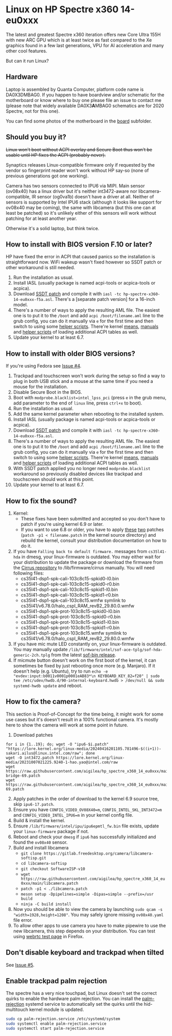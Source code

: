 Linux on HP Spectre x360 14-eu0xxx
=====
The latest and greatest Spectre x360 iteration offers new Core Ultra 155H with new ARC GPU which is at least twice as fast compared to the Xe graphics found in a few last generations, VPU for AI acceleration and many other cool features.

But can it run Linux?

Hardware
--------
Laptop is assembled by Quanta Computer, platform code name is DA0X3DMBAG0. If you happen to have boardview and/or schematic for the motherboard or know where to buy one please file an issue to contact me (please note that widely available DA0X3**A**MBAG0 schematics are for 2020 Spectre, not for this one).

You can find some photos of the motherboard in the [board][12] subfolder.

Should you buy it?
--------
~~Linux won't boot without ACPI overlay and Secure Boot thus won't be usable until HP fixes the ACPI (probably never).~~

Synaptics releases Linux-compatible firmware only if requested by the vendor so fingerprint reader won't work without HP say-so (none of previous generations got one working).

Camera has two sensors connected to IPU6 via MIPI. Main sensor (ov08x40) has a linux driver but it's neither int3472-aware nor libcamera-compatible, IR sensor (og0va1b) doesn't have a driver at all. Neither of sensors is supported by Intel IPU6 stack (although it looks like support for ov08x40 may be coming), the same with libcamera (but this one can at least be patched) so it's unlikely either of this sensors will work without patching for at least another year.

Otherwise it's a solid laptop, but think twice.

How to install with BIOS version F.10 or later?
--------
HP have fixed the error in ACPI that caused panics so the installation is straightforward now. WiFi wakeup wasn't fixed however so SSDT patch or other workaround is still needed.

1. Run the installation as usual.
2. Install IASL (usually package is named acpi-tools or acpica-tools or acpica).
3. Download [SSDT patch][1] and compile it with `iasl -tc hp-spectre-x360-14-eu0xxx-f5a.asl`. There's a [separate patch version] for a 16-inch model.
4. There's a number of ways to apply the resulting AML file. The easiest one is to put it to the `/boot` and add `acpi /boot/filename.aml` line to the grub config, you can do it manually via `e` for the first time and then switch to using some [helper scripts][2]. There're kernel [means][3], [manuals][9] and [helper scripts][4] of loading additional ACPI tables as well.
5. Update your kernel to at least 6.7.

How to install with older BIOS versions?
--------
If you're using Fedora see [Issue #4][13].

1. Trackpad and touchscreen won't work during the setup so find a way to plug in both USB stick and a mouse at the same time if you need a mouse for the installation.
2. Disable Secure Boot in the BIOS.
3. Boot with `modprobe.blacklist=intel_lpss_pci` (press `e` in the grub menu, add parameter to the end of `linux` line, press `ctrl+x` to boot).
4. Run the installation as usual.
5. Add the same kernel parameter when rebooting to the installed system.
6. Install IASL (usually package is named acpi-tools or acpica-tools or acpica).
7. Download [SSDT patch][1] and compile it with `iasl -tc hp-spectre-x360-14-eu0xxx-f5a.asl`.
8. There's a number of ways to apply the resulting AML file. The easiest one is to put it to the `/boot` and add `acpi /boot/filename.aml` line to the grub config, you can do it manually via `e` for the first time and then switch to using some [helper scripts][2]. There're kernel [means][3], [manuals][9] and [helper scripts][4] of loading additional ACPI tables as well.
9. With SSDT patch applied you no longer need `modprobe.blacklist` workaround so previously disabled devices like trackpad and touchscreen should work at this point.
10. Update your kernel to at least 6.7.

How to fix the sound?
--------
1. Kernel:
    * These fixes have been submitted and accepted so you don't have to patch if you're using kernel 6.9 or later.
    * If you want to use 6.8 or older, you have to apply [these][5] [two][6] patches (`patch -p1 < filename.patch` in the kernel source directory) and rebuild the kernel, consult your distribution documentation on how to do it.
2. If you have `Falling back to default firmware.` messages from `cs35l41-hda` in dmesg, your linux-firmware is outdated. You may either wait for your distribution to update the package or download the firmware from the [Cirrus repository][7] to /lib/firmware/cirrus manually. You will need following files:
    * cs35l41-dsp1-spk-cali-103c8c15-spkid0-l0.bin
    * cs35l41-dsp1-spk-cali-103c8c15-spkid0-r0.bin
    * cs35l41-dsp1-spk-cali-103c8c15-spkid1-l0.bin
    * cs35l41-dsp1-spk-cali-103c8c15-spkid1-r0.bin
    * cs35l41-dsp1-spk-cali-103c8c15.wmfw symlink to cs35l41/v6.78.0/halo_cspl_RAM_revB2_29.80.0.wmfw
    * cs35l41-dsp1-spk-prot-103c8c15-spkid0-l0.bin
    * cs35l41-dsp1-spk-prot-103c8c15-spkid0-r0.bin
    * cs35l41-dsp1-spk-prot-103c8c15-spkid1-l0.bin
    * cs35l41-dsp1-spk-prot-103c8c15-spkid1-r0.bin
    * cs35l41-dsp1-spk-prot-103c8c15.wmfw symlink to cs35l41/v6.78.0/halo_cspl_RAM_revB2_29.80.0.wmfw
3. If you have mic mute LED constantly on, your linux-firmware is outdated. You may manually update `/lib/firmware/intel/sof-ace-tplg/sof-hda-generic-2ch.tplg` from the latest [sof-bin release][8].
4. If micmute button doesn't work on the first boot of the kernel, it can sometimes be fixed by just rebooting once more (e.g. Manjaro). If it doesn't help (e.g. Ubuntu), try to run `echo -e "evdev:input:b0011v0001p0001eAB83*\n KEYBOARD_KEY_82=f20" | sudo tee /etc/udev/hwdb.d/90-internal-keyboard.hwdb > /dev/null && sudo systemd-hwdb update` and reboot.

How to fix the camera?
--------
This section is Proof-of-Concept for the time being, it might work for some use cases but it's doesn't result in a 100% functional camera. It's mostly here to show the camera will work at some point in future.
1. Download patches
```
for i in {1..19}; do; wget -O "ipu6-$i.patch" "https://lore.kernel.org/linux-media/20240416201105.781496-$((i+1))-sakari.ailus@linux.intel.com/raw"; done
wget -O int3472.patch https://lore.kernel.org/linux-media/20231007021225.9240-1-hao.yao@intel.com/raw
wget https://raw.githubusercontent.com/aigilea/hp_spectre_x360_14_eu0xxx/main/ipu-bridge-69.patch
wget https://raw.githubusercontent.com/aigilea/hp_spectre_x360_14_eu0xxx/main/ov08x40-69.patch
```
2. Apply patches in the order of download to the kernel 6.9 source tree, skip `ipu6-17.patch`.
3. Ensure you have `CONFIG_VIDEO_OV08X40=m`, `CONFIG_INTEL_SKL_INT3472=m` and `CONFIG_VIDEO_INTEL_IPU6=m` in your kernel config file.
4. Build & install the kernel.
5. Ensure `/lib/firmware/intel/ipu/ipu6epmtl_fw.bin` file exists, update your `linux-firmware` package if not.
6. Reboot and check your `dmesg` if `ipu6` has successfully initialized and found the `ov08x40` sensor.
7. Build and install libcamera
    * `git clone https://gitlab.freedesktop.org/camera/libcamera-softisp.git`
    * `cd libcamera-softisp`
    * `git checkout SoftwareISP-v10`
    * `wget https://raw.githubusercontent.com/aigilea/hp_spectre_x360_14_eu0xxx/main/libcamera.patch`
    * `patch -p1 < ./libcamera.patch`
    * `meson setup -Dpipelines=simple -Dipas=simple --prefix=/usr build`
    * `ninja -C build install`
8. Now you should be able to view the camera by launching `sudo qcam -s "width=1928,height=1208"`. You may safely ignore missing `ov08x40.yaml` file error.
9. To allow other apps to use camera you have to make pipewire to use the new libcamera, this step depends on your distribution. You can test using [webrtc test page][11] in Firefox.

Don't disable keyboard and trackpad when tilted
--------
See [Issue #5][14].

Enable trackpad palm rejection
--------
The spectre has a very nice touchpad, but Linux doesn't set the correct quirks to enable the hardware palm rejection. You can install the [palm-rejection](palm-rejection.service) systemd service to automatically set the quirks until the hid-multitouch kernel module is updated.

```sh
sudo cp palm-rejection.service /etc/systemd/system
sudo systemctl enable palm-rejection.service
sudo systemctl start palm-rejection.service
```

[1]: https://raw.githubusercontent.com/aigilea/hp_spectre_x360_14_eu0xxx/main/hp-spectre-x360-14-eu0xxx-f5a.asl
[2]: https://github.com/thor2002ro/asus_zenbook_ux3402za/tree/main/Sound
[3]: https://docs.kernel.org/admin-guide/acpi/ssdt-overlays.html
[4]: https://github.com/thesofproject/acpi-scripts
[5]: https://raw.githubusercontent.com/aigilea/hp_spectre_x360_14_eu0xxx/main/kernel-cs35l41.patch
[6]: https://raw.githubusercontent.com/aigilea/hp_spectre_x360_14_eu0xxx/main/kernel-realtek.patch
[7]: https://github.com/CirrusLogic/linux-firmware/tree/main/cirrus
[8]: https://github.com/thesofproject/sof-bin/releases
[9]: https://gist.github.com/lamperez/d5b385bc0c0c04928211e297a69f32d7
[10]: https://raw.githubusercontent.com/aigilea/hp_spectre_x360_14_eu0xxx/main/kernel-realtek-69.patch
[11]: https://mozilla.github.io/webrtc-landing/gum_test.html
[12]: https://github.com/aigilea/hp_spectre_x360_14_eu0xxx/tree/master/board
[13]: https://github.com/aigilea/hp_spectre_x360_14_eu0xxx/issues/4
[14]: https://github.com/aigilea/hp_spectre_x360_14_eu0xxx/issues/5
[15]: https://github.com/aigilea/hp_spectre_x360_14_eu0xxx/issues/6
[16]: https://raw.githubusercontent.com/aigilea/hp_spectre_x360_14_eu0xxx/main/hp-spectre-x360-16-aa0xxx-f10.asl
